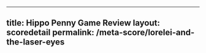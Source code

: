 ---
        
title: Hippo Penny Game Review
layout: scoredetail
permalink: /meta-score/lorelei-and-the-laser-eyes
---